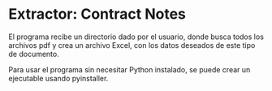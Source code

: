 # Extractor: Contract Notes

El programa recibe un directorio dado por el usuario, donde busca todos los archivos pdf y crea un archivo Excel, con los datos deseados de este tipo de documento.

Para usar el programa sin necesitar Python instalado, se puede crear un ejecutable usando pyinstaller.
